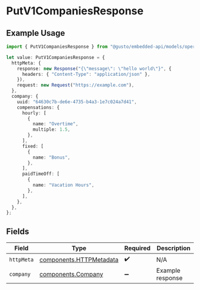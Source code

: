 # PutV1CompaniesResponse

## Example Usage

```typescript
import { PutV1CompaniesResponse } from "@gusto/embedded-api/models/operations/putv1companies.js";

let value: PutV1CompaniesResponse = {
  httpMeta: {
    response: new Response("{\"message\": \"hello world\"}", {
      headers: { "Content-Type": "application/json" },
    }),
    request: new Request("https://example.com"),
  },
  company: {
    uuid: "64630c7b-de6e-4735-b4a3-1e7c024a7d41",
    compensations: {
      hourly: [
        {
          name: "Overtime",
          multiple: 1.5,
        },
      ],
      fixed: [
        {
          name: "Bonus",
        },
      ],
      paidTimeOff: [
        {
          name: "Vacation Hours",
        },
      ],
    },
  },
};
```

## Fields

| Field                                                              | Type                                                               | Required                                                           | Description                                                        |
| ------------------------------------------------------------------ | ------------------------------------------------------------------ | ------------------------------------------------------------------ | ------------------------------------------------------------------ |
| `httpMeta`                                                         | [components.HTTPMetadata](../../models/components/httpmetadata.md) | :heavy_check_mark:                                                 | N/A                                                                |
| `company`                                                          | [components.Company](../../models/components/company.md)           | :heavy_minus_sign:                                                 | Example response                                                   |